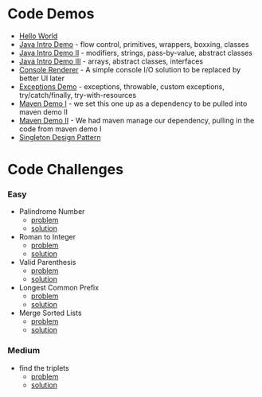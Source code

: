 # Code Demos

 - [Hello World](./Hello%20World/)
 - [Java Intro Demo](./java-intro) - flow control, primitives, wrappers, boxxing, classes
 - [Java Intro Demo II](./java-intro-II) - modifiers, strings, pass-by-value, abstract classes
 - [Java Intro Demo III](./java-intro-III) - arrays, abstract classes, interfaces
 - [Console Renderer](./console-renderer) - A simple console I/O solution to be replaced by better UI later
 - [Exceptions Demo](./exceptions-demo) - exceptions, throwable, custom exceptions, try/catch/finally, try-with-resources
 - [Maven Demo I](./maven-demo) - we set this one up as a dependency to be pulled into maven demo II
 - [Maven Demo II](./maven-demo-2) - We had maven manage our dependency, pulling in the code from maven demo I
 - [Singleton Design Pattern](./singleton)

# Code Challenges
### Easy
 - Palindrome Number
   - [problem](https://leetcode.com/problems/palindrome-number/)
   - [solution](./palindrome-number)
 - Roman to Integer
   - [problem](https://leetcode.com/problems/palindrome-number/)
   - [solution]()
 - Valid Parenthesis 
   - [problem](https://leetcode.com/problems/valid-parentheses/)
   - [solution]()
 - Longest Common Prefix
   - [problem](https://leetcode.com/problems/longest-common-prefix/)
   - [solution]()
 - Merge Sorted Lists
   - [problem](https://leetcode.com/problems/merge-two-sorted-lists/)
   - [solution]()

### Medium
 - find the triplets
   - [problem](https://leetcode.com/problems/3sum/)
   - [solution]()

